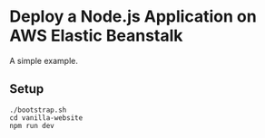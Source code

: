 # Deploy a Node.js Application on AWS Elastic Beanstalk

A simple example.

## Setup

    ./bootstrap.sh
    cd vanilla-website
    npm run dev


